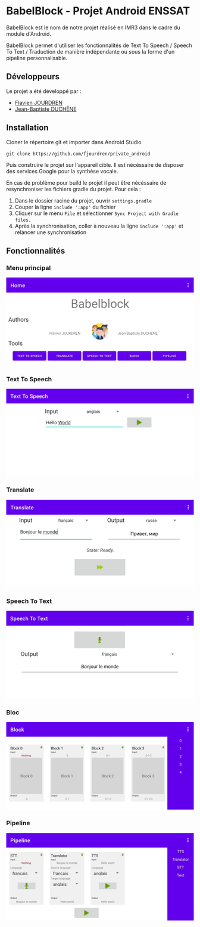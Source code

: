 # BabelBlock - Projet Android ENSSAT
BabelBlock est le nom de notre projet réalisé en IMR3 dans le cadre du module d'Android.

BabelBlock permet d'utiliser les fonctionnalités de Text To Speech / Speech To Text / Traduction de manière indépendante ou sous la forme d'un pipeline personnalisable.

## Développeurs
Le projet a été développé par :

* [Flavien JOURDREN](https://github.com/fjourdren)
* [Jean-Baptiste DUCHÊNE](https://github.com/jbduchenee)

## Installation
Cloner le répertoire git et importer dans Android Studio
```
git clone https://github.com/fjourdren/private_android
```

Puis construire le projet sur l'appareil cible. Il est nécéssaire de disposer des services Google pour la synthèse vocale.

En cas de problème pour build le projet il peut être nécéssaire de resynchroniser les fichiers gradle du projet. Pour cela :

1. Dans le dossier racine du projet, ouvrir `settings.gradle`
2. Couper la ligne `include ':app'` du fichier
3. Cliquer sur le menu `File` et sélectionner `Sync Project with Gradle files.`
4. Après la synchronisation, coller à nouveau la ligne `include ':app'` et relancer une synchronisation

## Fonctionnalités
### Menu principal
![Image menu principal](./imgs/home.jpg)
### Text To Speech
![Image text to speech](./imgs/tts.jpg)
### Translate
![Image translate](./imgs/translate.jpg)
### Speech To Text
![Image speech to text](./imgs/stt.jpg)
### Bloc
![Image blocs](./imgs/block.jpg)
### Pipeline
![Image pipeline de traduction](./imgs/pipeline.jpg)
